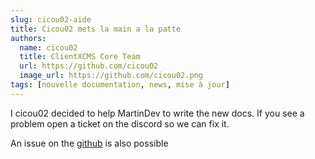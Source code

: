 ```yaml
---
slug: cicou02-aide
title: Cicou02 mets la main a la patte
authors:
  name: cicou02
  title: ClientXCMS Core Team
  url: https://github.com/cicou02
  image_url: https://github.com/cicou02.png
tags: [nouvelle documentation, news, mise à jour]
---
```

I cicou02 decided to help MartinDev to write the new docs.
If you see a problem open a ticket on the discord so we can fix it. 

An issue on the [github](https://github.com/ClientXCMS/clientxcms-docs) is also possible